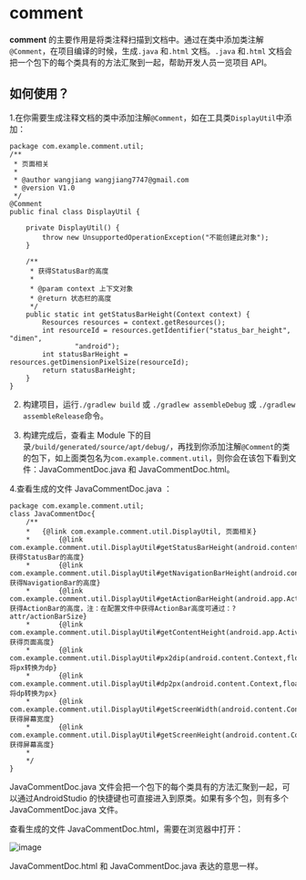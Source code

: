 # comment
**comment** 的主要作用是将类注释扫描到文档中。通过在类中添加类注解`@Comment`，在项目编译的时候，生成`.java` 和`.html` 文档。`.java` 和`.html` 文档会把一个包下的每个类具有的方法汇聚到一起，帮助开发人员一览项目 API。

## 如何使用？
1.在你需要生成注释文档的类中添加注解`@Comment`，如在工具类`DisplayUtil`中添加：

```
package com.example.comment.util;
/**
 * 页面相关
 *
 * @author wangjiang wangjiang7747@gmail.com
 * @version V1.0
 */
@Comment
public final class DisplayUtil {

    private DisplayUtil() {
        throw new UnsupportedOperationException("不能创建此对象");
    }

    /**
     * 获得StatusBar的高度
     *
     * @param context 上下文对象
     * @return 状态栏的高度
     */
    public static int getStatusBarHeight(Context context) {
        Resources resources = context.getResources();
        int resourceId = resources.getIdentifier("status_bar_height", "dimen",
                "android");
        int statusBarHeight = resources.getDimensionPixelSize(resourceId);
        return statusBarHeight;
    }
}

```

2. 构建项目，运行`./gradlew build` 或 `./gradlew assembleDebug` 或 `./gradlew assembleRelease`命令。

3. 构建完成后，查看主 Module 下的目录`/build/generated/source/apt/debug/`，再找到你添加注解`@Comment`的类的包下，如上面类包名为`com.example.comment.util`，则你会在该包下看到文件：JavaCommentDoc.java 和 JavaCommentDoc.html。

4.查看生成的文件 JavaCommentDoc.java ：

```
package com.example.comment.util;
class JavaCommentDoc{
	/**
	*	{@link com.example.comment.util.DisplayUtil, 页面相关}
	*		{@link com.example.comment.util.DisplayUtil#getStatusBarHeight(android.content.Context), 获得StatusBar的高度}
	*		{@link com.example.comment.util.DisplayUtil#getNavigationBarHeight(android.content.Context), 获得NavigationBar的高度}
	*		{@link com.example.comment.util.DisplayUtil#getActionBarHeight(android.app.Activity), 获得ActionBar的高度，注：在配置文件中获得ActionBar高度可通过：?attr/actionBarSize}
	*		{@link com.example.comment.util.DisplayUtil#getContentHeight(android.app.Activity), 获得页面高度}
	*		{@link com.example.comment.util.DisplayUtil#px2dip(android.content.Context,float), 将px转换为dp}
	*		{@link com.example.comment.util.DisplayUtil#dp2px(android.content.Context,float), 将dp转换为px}
	*		{@link com.example.comment.util.DisplayUtil#getScreenWidth(android.content.Context), 获得屏幕宽度}
	*		{@link com.example.comment.util.DisplayUtil#getScreenHeight(android.content.Context), 获得屏幕高度}
	*
	*/
}
```
JavaCommentDoc.java 文件会把一个包下的每个类具有的方法汇聚到一起，可以通过AndroidStudio 的快捷键也可直接进入到原类。如果有多个包，则有多个JavaCommentDoc.java 文件。

查看生成的文件 JavaCommentDoc.html，需要在浏览器中打开：

![image](https://github.com/WJRye/comment/blob/master/JavaCommentDoc-html.png)


JavaCommentDoc.html 和 JavaCommentDoc.java 表达的意思一样。
